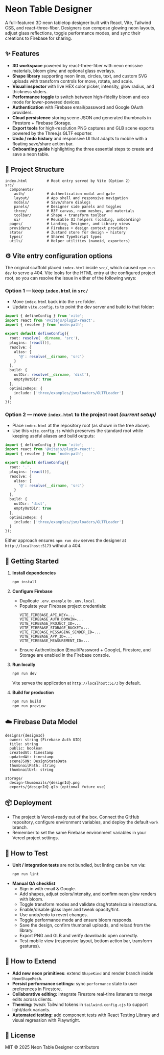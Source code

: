 # Neon Table Designer

A full-featured 3D neon tabletop designer built with React, Vite, Tailwind CSS, and react-three-fiber. Designers can compose glowing neon layouts, adjust glass reflections, toggle performance modes, and sync their creations to Firebase for sharing.

## ✨ Features
- **3D workspace** powered by react-three-fiber with neon emissive materials, bloom glow, and optional glass overlays.
- **Shape library** supporting neon lines, circles, text, and custom SVG uploads with transform controls for move, rotate, and scale.
- **Visual inspector** with live HEX color picker, intensity, glow radius, and thickness sliders.
- **Performance toggle** to switch between high-fidelity bloom and eco mode for lower-powered devices.
- **Authentication** with Firebase email/password and Google OAuth providers.
- **Cloud persistence** storing scene JSON and generated thumbnails in Firestore + Firebase Storage.
- **Export tools** for high-resolution PNG captures and GLB scene exports powered by the Three.js GLTF exporter.
- **Undo / redo history** and responsive UI that adapts to mobile with a floating save/share action bar.
- **Onboarding guide** highlighting the three essential steps to create and save a neon table.

## 🧱 Project Structure
```
index.html         # Root entry served by Vite (Option 2)
src/
  components/
    auth/          # Authentication modal and gate
    layout/        # App shell and responsive navigation
    modals/        # Save/share dialogs
    panels/        # Designer side panels and toggles
    three/         # R3F canvas, neon meshes, and materials
    toolbar/       # Shape + transform toolbar
    ui/            # Reusable UI helpers (loading, onboarding)
  pages/           # Landing, Designer, and Library views
  providers/       # Firebase + design context providers
  state/           # Zustand store for design + history
  types/           # Shared TypeScript types
  utils/           # Helper utilities (nanoid, exporters)
```

## ⚙️ Vite entry configuration options
The original scaffold placed `index.html` inside `src/`, which caused `npm run dev` to serve a 404. Vite looks for the HTML entry
at the configured project root, so you can resolve the issue in either of the following ways:

### Option 1 — keep `index.html` in `src/`
- Move `index.html` back into the `src` folder.
- Update `vite.config.ts` to point the dev server and build to that folder:

```ts
import { defineConfig } from 'vite';
import react from '@vitejs/plugin-react';
import { resolve } from 'node:path';

export default defineConfig({
  root: resolve(__dirname, 'src'),
  plugins: [react()],
  resolve: {
    alias: {
      '@': resolve(__dirname, 'src')
    }
  },
  build: {
    outDir: resolve(__dirname, 'dist'),
    emptyOutDir: true
  },
  optimizeDeps: {
    include: ['three/examples/jsm/loaders/GLTFLoader']
  }
});
```

### Option 2 — move `index.html` to the project root *(current setup)*
- Place `index.html` at the repository root (as shown in the tree above).
- Use this `vite.config.ts` which preserves the standard root while keeping useful aliases and build outputs:

```ts
import { defineConfig } from 'vite';
import react from '@vitejs/plugin-react';
import { resolve } from 'node:path';

export default defineConfig({
  root: '.',
  plugins: [react()],
  resolve: {
    alias: {
      '@': resolve(__dirname, 'src')
    }
  },
  build: {
    outDir: 'dist',
    emptyOutDir: true
  },
  optimizeDeps: {
    include: ['three/examples/jsm/loaders/GLTFLoader']
  }
});
```

Either approach ensures `npm run dev` serves the designer at `http://localhost:5173` without a 404.

## 🚀 Getting Started
1. **Install dependencies**
   ```bash
   npm install
   ```

2. **Configure Firebase**
   - Duplicate `.env.example` to `.env.local`.
   - Populate your Firebase project credentials:
     ```env
     VITE_FIREBASE_API_KEY=...
     VITE_FIREBASE_AUTH_DOMAIN=...
     VITE_FIREBASE_PROJECT_ID=...
     VITE_FIREBASE_STORAGE_BUCKET=...
     VITE_FIREBASE_MESSAGING_SENDER_ID=...
     VITE_FIREBASE_APP_ID=...
     VITE_FIREBASE_MEASUREMENT_ID=...
     ```
   - Ensure Authentication (Email/Password + Google), Firestore, and Storage are enabled in the Firebase console.

3. **Run locally**
   ```bash
   npm run dev
   ```
   Vite serves the application at `http://localhost:5173` by default.

4. **Build for production**
   ```bash
   npm run build
   npm run preview
   ```

## ☁️ Firebase Data Model
```
designs/{designId}
  owner: string (Firebase Auth UID)
  title: string
  public: boolean
  createdAt: timestamp
  updatedAt: timestamp
  sceneJSON: DesignStateData
  thumbnailPath: string
  thumbnailUrl: string

storage/
  design-thumbnails/{designId}.png
  exports/{designId}.glb (optional future use)
```

## 📦 Deployment
- The project is Vercel-ready out of the box. Connect the GitHub repository, configure environment variables, and deploy the default `work` branch.
- Remember to set the same Firebase environment variables in your Vercel project settings.

## 🧪 How to Test
- **Unit / integration tests** are not bundled, but linting can be run via:
  ```bash
  npm run lint
  ```
- **Manual QA checklist**
  - Sign in with email & Google.
  - Add shapes, adjust colors/intensity, and confirm neon glow renders with bloom.
  - Toggle transform modes and validate drag/rotate/scale interactions.
  - Enable/disable glass layer and tweak opacity/tint.
  - Use undo/redo to revert changes.
  - Toggle performance mode and ensure bloom responds.
  - Save the design, confirm thumbnail uploads, and reload from the library.
  - Export PNG and GLB and verify downloads open correctly.
  - Test mobile view (responsive layout, bottom action bar, transform gestures).

## 🧩 How to Extend
- **Add new neon primitives:** extend `ShapeKind` and render branch inside `NeonShapeMesh`.
- **Persist performance settings:** sync `performance` state to user preferences in Firestore.
- **Collaborative editing:** integrate Firestore real-time listeners to merge edits across clients.
- **Theming:** tweak Tailwind tokens in `tailwind.config.cjs` to support light/dark variants.
- **Automated testing:** add component tests with React Testing Library and visual regression with Playwright.

## 📄 License
MIT © 2025 Neon Table Designer contributors
